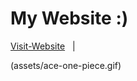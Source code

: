 # My Website :)

[Visit-Website](https://bhavesh-koirala.github.io/) &nbsp; | &nbsp; 

(assets/ace-one-piece.gif)


